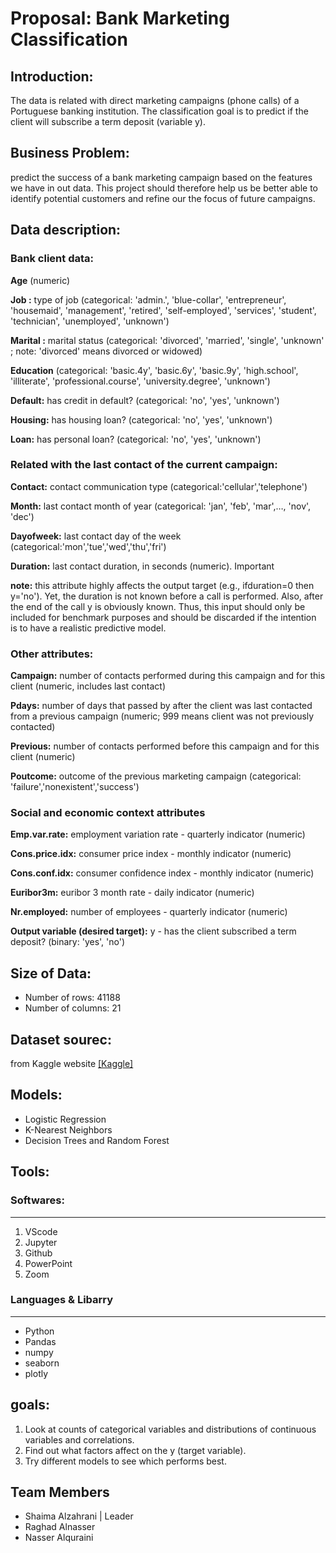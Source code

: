 # Proposal: Bank Marketing Classification
## Introduction:
The data is related with direct marketing campaigns (phone calls) of a Portuguese banking institution. The classification goal is to predict if the client will subscribe a term deposit (variable y).

## Business Problem:
predict the success of a bank marketing campaign based on the features we have in out data. This project should therefore help us be better able to identify potential customers and refine our the focus of future campaigns.
 
## Data description:
### Bank client data:
**Age** (numeric)

**Job :** type of job (categorical: 'admin.', 'blue-collar', 'entrepreneur', 'housemaid', 'management', 'retired', 'self-employed', 'services', 'student', 'technician', 'unemployed', 'unknown')

**Marital :** marital status (categorical: 'divorced', 'married', 'single', 'unknown' ; note: 'divorced' means divorced or widowed)

**Education** (categorical: 'basic.4y', 'basic.6y', 'basic.9y', 'high.school', 'illiterate', 'professional.course', 'university.degree', 'unknown')

**Default:** has credit in default? (categorical: 'no', 'yes', 'unknown')

**Housing:** has housing loan? (categorical: 'no', 'yes', 'unknown')

**Loan:** has personal loan? (categorical: 'no', 'yes', 'unknown')

### Related with the last contact of the current campaign:
**Contact:** contact communication type (categorical:'cellular','telephone')

**Month:** last contact month of year (categorical: 'jan', 'feb', 'mar',…, 'nov', 'dec')

**Dayofweek:** last contact day of the week (categorical:'mon','tue','wed','thu','fri')

**Duration:** last contact duration, in seconds (numeric). Important

**note:** this attribute highly affects the output target (e.g., ifduration=0 then y='no'). Yet, the duration is not known before a call is performed. Also, after the end of the call y is obviously known. Thus, this input should only be included for benchmark purposes and should be discarded if the intention is to have a realistic predictive model.

### Other attributes:
**Campaign:** number of contacts performed during this campaign and for this client (numeric, includes last contact)

**Pdays:** number of days that passed by after the client was last contacted from a previous campaign (numeric; 999 means client was not previously contacted)

**Previous:** number of contacts performed before this campaign and for this client (numeric)

**Poutcome:** outcome of the previous marketing campaign (categorical: 'failure','nonexistent','success') 

### Social and economic context attributes
**Emp.var.rate:** employment variation rate - quarterly indicator (numeric)

**Cons.price.idx:** consumer price index - monthly indicator (numeric)

**Cons.conf.idx:** consumer confidence index - monthly indicator (numeric)

**Euribor3m:** euribor 3 month rate - daily indicator (numeric)

**Nr.employed:** number of employees - quarterly indicator (numeric)

**Output variable (desired target):** y - has the client subscribed a term deposit? (binary: 'yes', 'no')

## Size of Data:
  - Number of rows: 41188
  - Number of columns: 21
  
## Dataset sourec:
from Kaggle website [[Kaggle]](https://www.kaggle.com/henriqueyamahata/bank-marketing?select=bank-additional-full.csv)


## Models:
- Logistic Regression
- K-Nearest Neighbors
- Decision Trees and Random Forest

## Tools:
### Softwares:
<hr>

1. VScode
2. Jupyter
3. Github
4. PowerPoint
5. Zoom

### Languages & Libarry
<hr>

   - Python
   - Pandas
   - numpy
   - seaborn
   - plotly
   
## goals:
1. Look at counts of categorical variables and distributions of continuous variables and correlations.  
2. Find out what factors affect on the y (target variable).
3. Try different models to see which performs best.

## Team Members
 - Shaima Alzahrani | Leader
 - Raghad Alnasser
 - Nasser Alquraini
